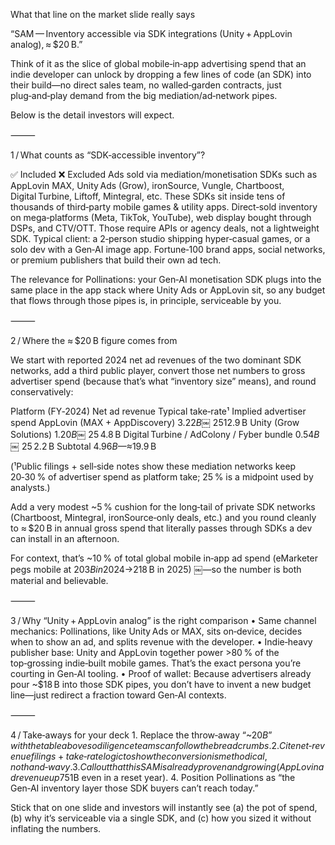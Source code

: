 What that line on the market slide really says

“SAM — Inventory accessible via SDK integrations (Unity + AppLovin analog), ≈ $20 B.”

Think of it as the slice of global mobile‑in‑app advertising spend that an indie developer can unlock by dropping a few lines of code (an SDK) into their build—no direct sales team, no walled‑garden contracts, just plug‑and‑play demand from the big mediation/ad‑network pipes.

Below is the detail investors will expect.

⸻

1 / What counts as “SDK‑accessible inventory”?

✅ Included	❌ Excluded
Ads sold via mediation/monetisation SDKs such as AppLovin MAX, Unity Ads (Grow), ironSource, Vungle, Chartboost, Digital Turbine, Liftoff, Mintegral, etc. These SDKs sit inside tens of thousands of third‑party mobile games & utility apps.	Direct‑sold inventory on mega‑platforms (Meta, TikTok, YouTube), web display bought through DSPs, and CTV/OTT. Those require APIs or agency deals, not a lightweight SDK.
Typical client: a 2‑person studio shipping hyper‑casual games, or a solo dev with a Gen‑AI image app.	Fortune‑100 brand apps, social networks, or premium publishers that build their own ad tech.

The relevance for Pollinations: your Gen‑AI monetisation SDK plugs into the same place in the app stack where Unity Ads or AppLovin sit, so any budget that flows through those pipes is, in principle, serviceable by you.

⸻

2 / Where the ≈ $20 B figure comes from

We start with reported 2024 net ad revenues of the two dominant SDK networks, add a third public player, convert those net numbers to gross advertiser spend (because that’s what “inventory size” means), and round conservatively:

Platform (FY‑2024)	Net ad revenue	Typical take‑rate¹	Implied advertiser spend
AppLovin (MAX + AppDiscovery)	$3.22 B  ￼	~25 %	≈ $12.9 B
Unity (Grow Solutions)	$1.20 B  ￼	~25 %	≈ $ 4.8 B
Digital Turbine / AdColony / Fyber bundle	$0.54 B  ￼	~25 %	≈ $ 2.2 B
Subtotal	$4.96 B	—	≈ $19.9 B

(¹Public filings + sell‑side notes show these mediation networks keep 20‑30 % of advertiser spend as platform take; 25 % is a midpoint used by analysts.)

Add a very modest ~5 % cushion for the long‑tail of private SDK networks (Chartboost, Mintegral, ironSource‑only deals, etc.) and you round cleanly to ≈ $20 B in annual gross spend that literally passes through SDKs a dev can install in an afternoon.

For context, that’s ~10 % of total global mobile in‑app ad spend (eMarketer pegs mobile at $203 B in 2024 → $218 B in 2025)  ￼—so the number is both material and believable.

⸻

3 / Why “Unity + AppLovin analog” is the right comparison
	•	Same channel mechanics: Pollinations, like Unity Ads or MAX, sits on‑device, decides when to show an ad, and splits revenue with the developer.
	•	Indie‑heavy publisher base: Unity and AppLovin together power >80 % of the top‑grossing indie‑built mobile games. That’s the exact persona you’re courting in Gen‑AI tooling.
	•	Proof of wallet: Because advertisers already pour ~$18 B into those SDK pipes, you don’t have to invent a new budget line—just redirect a fraction toward Gen‑AI contexts.

⸻

4 / Take‑aways for your deck
	1.	Replace the throw‑away “~$20 B” with the table above so diligence teams can follow the breadcrumbs.
	2.	Cite net‑revenue filings + take‑rate logic to show the conversion is methodical, not hand‑wavy.
	3.	Call out that this SAM is already proven and growing (AppLovin ad revenue up 75 % YoY; Unity still >$1B even in a reset year).
	4.	Position Pollinations as “the Gen‑AI inventory layer those SDK buyers can’t reach today.”

Stick that on one slide and investors will instantly see (a) the pot of spend, (b) why it’s serviceable via a single SDK, and (c) how you sized it without inflating the numbers.
